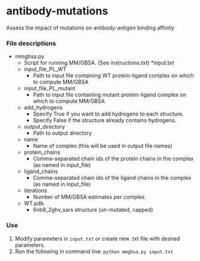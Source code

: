 # antibody-mutations
Assess the impact of mutations on antibody-antigen binding affinity

### File descriptions
* mmgbsa.py
    * Script for running MM/GBSA. (See instructions.txt)
*input.txt
    * input_file_PL_WT
        * Path to input file containing WT protein-ligand complex on which to compute MM/GBSA
    * input_file_PL_mutant
        * Path to input file containing mutant protein-ligand complex on which to compute MM/GBSA
    * add_hydrogens
        * Specify True if you want to add hydrogens to each structure.
        * Specify False if the structure already contains hydrogens.
    * output_directory
        * Path to output directory
    * name
        * Name of complex (this will be used in output file names)
    * protein_chains
        * Comma-separated chain ids of the protein chains in the complex (as named in input_file)
    * ligand_chains
        * Comma-separated chain ids of the ligand chains in the complex (as named in input_file)
    * iterations
        * Number of MM/GBSA estimates per complex.
    * WT.pdb
        * 6nb8_2ghv_sars structure (un-mutated, capped)


### Use
1. Modify parameters in `input.txt` or create new .txt file with desired parameters.
2. Run the following in command line: `python mmgbsa.py input.txt`